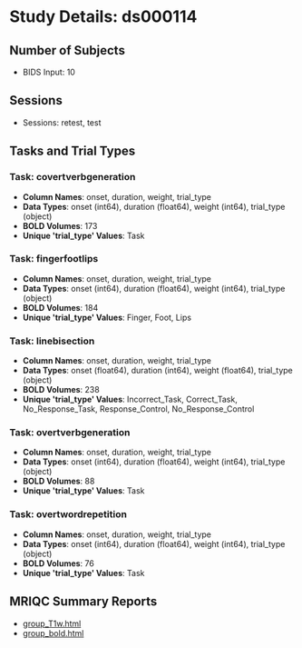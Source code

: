 # Study Details: ds000114

## Number of Subjects
- BIDS Input: 10

## Sessions
- Sessions: retest, test

## Tasks and Trial Types
### Task: covertverbgeneration
- **Column Names**: onset, duration, weight, trial_type
- **Data Types**: onset (int64), duration (float64), weight (int64), trial_type (object)
- **BOLD Volumes**: 173
- **Unique 'trial_type' Values**: Task

### Task: fingerfootlips
- **Column Names**: onset, duration, weight, trial_type
- **Data Types**: onset (int64), duration (float64), weight (int64), trial_type (object)
- **BOLD Volumes**: 184
- **Unique 'trial_type' Values**: Finger, Foot, Lips

### Task: linebisection
- **Column Names**: onset, duration, weight, trial_type
- **Data Types**: onset (float64), duration (int64), weight (float64), trial_type (object)
- **BOLD Volumes**: 238
- **Unique 'trial_type' Values**: Incorrect_Task, Correct_Task, No_Response_Task, Response_Control, No_Response_Control

### Task: overtverbgeneration
- **Column Names**: onset, duration, weight, trial_type
- **Data Types**: onset (int64), duration (float64), weight (int64), trial_type (object)
- **BOLD Volumes**: 88
- **Unique 'trial_type' Values**: Task

### Task: overtwordrepetition
- **Column Names**: onset, duration, weight, trial_type
- **Data Types**: onset (int64), duration (float64), weight (int64), trial_type (object)
- **BOLD Volumes**: 76
- **Unique 'trial_type' Values**: Task

## MRIQC Summary Reports
- [group_T1w.html](https://htmlpreview.github.io/?https://github.com/demidenm/openneuro_glmfitlins/blob/main/statsmodel_specs/ds000114/mriqc_summary/group_T1w.html)
- [group_bold.html](https://htmlpreview.github.io/?https://github.com/demidenm/openneuro_glmfitlins/blob/main/statsmodel_specs/ds000114/mriqc_summary/group_bold.html)
